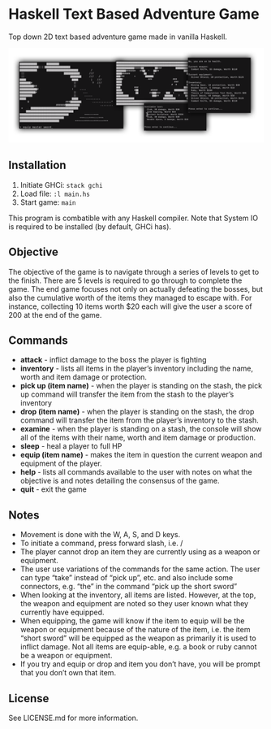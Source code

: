 
# Haskell Text Based Adventure Game
Top down 2D text based adventure game made in vanilla Haskell.

![Gameplay Screenshot](Screenshot.png)

## Installation
1. Initiate GHCi: ```stack gchi```
2. Load file: ```:l main.hs```
3. Start game: ```main```

This program is combatible with any Haskell compiler. Note that System IO is required to be installed (by default, GHCi has).

## Objective
The objective of the game is to navigate through a series of levels to get to the finish. There are 5 levels is required to go through to complete the game. The end game focuses not only on actually defeating the bosses, but also the cumulative worth of the items they managed to escape with. For instance, collecting 10 items worth $20 each will give the user a score of 200 at the end of the game.

## Commands
- **attack** - inflict damage to the boss the player is fighting
- **inventory** - lists all items in the player’s inventory including the name, worth and item damage or protection.
- **pick up (item name)** - when the player is standing on the stash, the pick up command will transfer the item from the stash to the player’s inventory
- **drop (item name)** - when the player is standing on the stash, the drop command will transfer the item from the player’s inventory to the stash.
- **examine** - when the player is standing on a stash, the console will show all of the items with their name, worth and item damage or production.
- **sleep** - heal a player to full HP
- **equip (item name)** - makes the item in question the current weapon and equipment of the player.
- **help** - lists all commands available to the user with notes on what the objective is and notes detailing the consensus of the game.
- **quit** - exit the game

## Notes
- Movement is done with the W, A, S, and D keys.
- To initiate a command, press forward slash, i.e. /
- The player cannot drop an item they are currently using as a weapon or equipment.
- The user use variations of the commands for the same action. The user can type “take” instead of “pick up”, etc. and also include some connectors, e.g. “the” in the command “pick up the short sword”
- When looking at the inventory, all items are listed. However, at the top, the weapon and equipment are noted so they user known what they currently have equipped.
- When equipping, the game will know if the item to equip will be the weapon or equipment because of the nature of the item, i.e. the item “short sword” will be equipped as the weapon as primarily it is used to inflict damage. Not all items are equip-able, e.g. a book or ruby cannot be a weapon or equipment.
- If you try and equip or drop and item you don’t have, you will be prompt that you don’t own that item.

## License
See LICENSE.md for more information.
